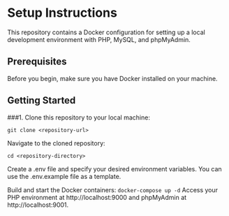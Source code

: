 # Setup Instructions

This repository contains a Docker configuration for setting up a local development environment with PHP, MySQL, and phpMyAdmin.

## Prerequisites

Before you begin, make sure you have Docker installed on your machine.

## Getting Started

###1. Clone this repository to your local machine:

```git clone <repository-url>```

Navigate to the cloned repository:

```cd <repository-directory>```

Create a .env file and specify your desired environment variables. You can use the .env.example file as a template.

Build and start the Docker containers:
```docker-compose up -d```
Access your PHP environment at http://localhost:9000 and phpMyAdmin at http://localhost:9001.

